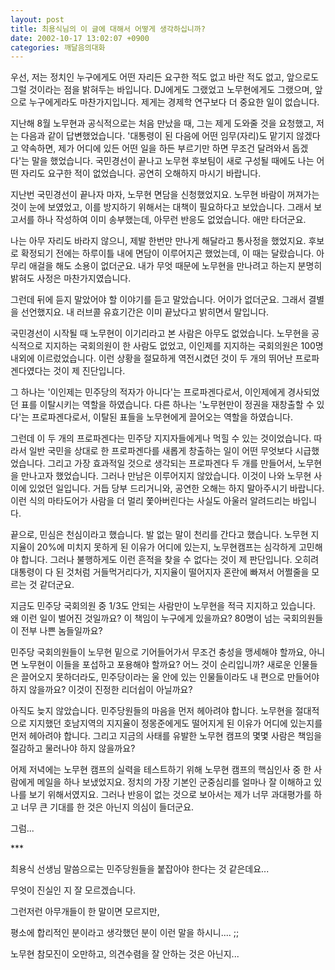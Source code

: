 ```yaml
---
layout: post
title: 최용식님의 이 글에 대해서 어떻게 생각하십니까?
date: 2002-10-17 13:02:07 +0900
categories: 깨달음의대화
---
```

우선, 저는 정치인 누구에게도 어떤 자리든 요구한 적도 없고 바란 적도 없고, 앞으로도 그럴 것이라는 점을 밝혀두는 바입니다. DJ에게도 그랬었고 노무현에게도 그랬으며, 앞으로 누구에게라도 마찬가지입니다. 제게는 경제학 연구보다 더 중요한 일이 없습니다.
  

  
지난해 8월 노무현과 공식적으로는 처음 만났을 때, 그는 제게 도와줄 것을 요청했고, 저는 다음과 같이 답변했었습니다. '대통령이 된 다음에 어떤 임무(자리)도 맡기지 않겠다고 약속하면, 제가 어디에 있든 어떤 일을 하든 부르기만 하면 무조건 달려와서 돕겠다'는 말을 했었습니다. 국민경선이 끝나고 노무현 후보팀이 새로 구성될 때에도 나는 어떤 자리도 요구한 적이 없었습니다. 공연히 오해하지 마시기 바랍니다.
  

  
지난번 국민경선이 끝나자 마자, 노무현 면담을 신청했었지요. 노무현 바람이 꺼져가는 것이 눈에 보였었고, 이를 방지하기 위해서는 대책이 필요하다고 보았습니다. 그래서 보고서를 하나 작성하여 이미 송부했는데, 아무런 반응도 없었습니다. 애만 타더군요.
  

  
나는 아무 자리도 바라지 않으니, 제발 한번만 만나게 해달라고 통사정을 했었지요. 후보로 확정되기 전에는 하루이틀 내에 면담이 이루어지곤 했었는데, 이 때는 달랐습니다. 아무리 애걸을 해도 소용이 없더군요. 내가 무엇 때문에 노무현을 만나려고 하는지 분명히 밝혀도 사정은 마찬가지였습니다.
  

  
그런데 뒤에 듣지 말았어야 할 이야기를 듣고 말았습니다. 어이가 없더군요. 그래서 결별을 선언했지요. 내 러브콜 유효기간은 이미 끝났다고 밝히면서 말입니다.
  

  
국민경선이 시작될 때 노무현이 이기리라고 본 사람은 아무도 없었습니다. 노무현을 공식적으로 지지하는 국회의원이 한 사람도 없었고, 이인제를 지지하는 국회의원은 100명 내외에 이르렀었습니다. 이런 상황을 절묘하게 역전시켰던 것이 두 개의 뛰어난 프로파겐다였다는 것이 제 진단입니다.
  

  
그 하나는 '이인제는 민주당의 적자가 아니다'는 프로파겐다로서, 이인제에게 경사되었던 표를 이탈시키는 역할을 하였습니다. 다른 하나는 '노무현만이 정권을 재창출할 수 있다'는 프로파겐다로서, 이탈된 표들을 노무현에게 끌어오는 역할을 하였습니다.
  

  
그런데 이 두 개의 프로파겐다는 민주당 지지자들에게나 먹힐 수 있는 것이었습니다. 따라서 일반 국민을 상대로 한 프로파겐다를 새롭게 창출하는 일이 어떤 무엇보다 시급했었습니다. 그리고 가장 효과적일 것으로 생각되는 프로파겐다 두 개를 만들어서, 노무현을 만나고자 했었습니다. 그러나 만남은 이루어지지 않았습니다. 이것이 나와 노무현 사이에 있었던 일입니다. 거듭 당부 드리거니와, 공연한 오해는 하지 말아주시기 바랍니다. 이런 식의 마타도어가 사람을 더 멀리 쫓아버린다는 사실도 아울러 알려드리는 바입니다.
  

  
끝으로, 민심은 천심이라고 했습니다. 발 없는 말이 천리를 간다고 했습니다. 노무현 지지율이 20%에 미치지 못하게 된 이유가 어디에 있는지, 노무현캠프는 심각하게 고민해야 합니다. 그러나 불행하게도 이런 흔적을 찾을 수 없다는 것이 제 판단입니다. 오히려 대통령이 다 된 것처럼 거들먹거리다가, 지지율이 떨어지자 혼란에 빠져서 어쩔줄을 모르는 것 같더군요.
  

  
지금도 민주당 국회의원 중 1/3도 안되는 사람만이 노무현을 적극 지지하고 있습니다. 왜 이런 일이 벌어진 것일까요? 이 책임이 누구에게 있을까요? 80명이 넘는 국회의원들이 전부 나쁜 놈들일까요?
  

  
민주당 국회의원들이 노무현 밑으로 기어들어가서 무조건 충성을 맹세해야 할까요, 아니면 노무현이 이들을 포섭하고 포용해야 할까요? 어느 것이 순리입니까? 새로운 인물들은 끌어오지 못하더라도, 민주당이라는 울 안에 있는 인물들이라도 내 편으로 만들어야 하지 않을까요? 이것이 진정한 리더쉽이 아닐까요?
  

  
아직도 늦지 않았습니다. 민주당원들의 마음을 먼저 헤아려야 합니다. 노무현을 절대적으로 지지했던 호남지역의 지지율이 정몽준에게도 떨어지게 된 이유가 어디에 있는지를 먼저 헤아려야 합니다. 그리고 지금의 사태를 유발한 노무현 캠프의 몇몇 사람은 책임을 절감하고 물러나야 하지 않을까요?
  

  
어제 저녁에는 노무현 캠프의 실력을 테스트하기 위해 노무현 캠프의 핵심인사 중 한 사람에게 메일을 하나 보냈었지요. 정치의 가장 기본인 군중심리를 얼마나 잘 이해하고 있나를 보기 위해서였지요. 그러나 반응이 없는 것으로 보아서는 제가 너무 과대평가를 하고 너무 큰 기대를 한 것은 아닌지 의심이 들더군요.
  

  
그럼...
  

  

  
\***
  

  
최용식 선생님 말씀으로는 민주당원들을 붙잡아야 한다는 것 같은데요...
  
무엇이 진실인 지 잘 모르겠습니다.
  

  
그런저런 아무개들이 한 말이면 모르지만,
  
평소에 합리적인 분이라고 생각했던 분이 이런 말을 하시니.... ;;
  

  
노무현 참모진이 오만하고, 의견수렴을 잘 안하는 것은 아닌지...